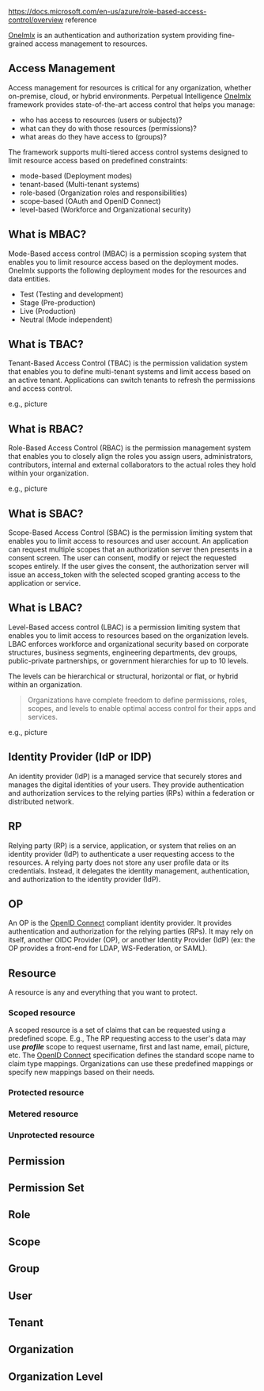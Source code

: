 https://docs.microsoft.com/en-us/azure/role-based-access-control/overview reference

[OneImlx](/articles/repos/oneimlx/intro.md) is an authentication and authorization system providing fine-grained access management to resources.

## Access Management
Access management for resources is critical for any organization, whether on-premise, cloud, or hybrid environments. Perpetual Intelligence [OneImlx](/articles/repos/oneimlx/intro.md) framework provides state-of-the-art access control that helps you manage:
- who has access to resources (users or subjects)?
- what can they do with those resources (permissions)?
- what areas do they have access to (groups)?

The framework supports multi-tiered access control systems designed to limit resource access based on predefined constraints:
- mode-based (Deployment modes)
- tenant-based (Multi-tenant systems)
- role-based (Organization roles and responsibilities)
- scope-based (OAuth and OpenID Connect)
- level-based (Workforce and Organizational security)

## What is MBAC?
Mode-Based access control (MBAC) is a permission scoping system that enables you to limit resource access based on the deployment modes. OneImlx supports the following deployment modes for the resources and data entities.
- Test (Testing and development)
- Stage (Pre-production)
- Live (Production)
- Neutral (Mode independent)

## What is TBAC?
Tenant-Based Access Control (TBAC) is the permission validation system that enables you to define multi-tenant systems and limit access based on an active tenant. Applications can switch tenants to refresh the permissions and access control.

e.g., picture 

## What is RBAC?
Role-Based Access Control (RBAC) is the permission management system that enables you to closely align the roles you assign users, administrators, contributors, internal and external collaborators to the actual roles they hold within your organization.

e.g., picture

## What is SBAC?
Scope-Based Access Control (SBAC) is the permission limiting system that enables you to limit access to resources and user account. An application can request multiple scopes that an authorization server then presents in a consent screen. The user can consent, modify or reject the requested scopes entirely. If the user gives the consent, the authorization server will issue an access_token with the selected scoped granting access to the application or service.

## What is LBAC?
Level-Based access control (LBAC) is a permission limiting system that enables you to limit access to resources based on the organization levels. LBAC enforces workforce and organizational security based on corporate structures, business segments, engineering departments, dev groups, public-private partnerships, or government hierarchies for up to 10 levels.

The levels can be hierarchical or structural, horizontal or flat, or hybrid within an organization.

> Organizations have complete freedom to define permissions, roles, scopes, and levels to enable optimal access control for their apps and services.

e.g., picture

## Identity Provider (IdP or IDP)
An identity provider (IdP) is a managed service that securely stores and manages the digital identities of your users. They provide authentication and authorization services to the relying parties (RPs) within a federation or distributed network. 

## RP
Relying party (RP) is a service, application, or system that relies on an identity provider (IdP) to authenticate a user requesting access to the resources. A relying party does not store any user profile data or its credentials. Instead, it delegates the identity management, authentication, and authorization to the identity provider (IdP).

## OP
An OP is the [OpenID Connect](https://openid.net/connect/) compliant identity provider. It provides authentication and authorization for the relying parties (RPs). It may rely on itself, another OIDC Provider (OP), or another Identity Provider (IdP) (ex: the OP provides a front-end for LDAP, WS-Federation, or SAML).

## Resource
A resource is any and everything that you want to protect.

### Scoped resource
A scoped resource is a set of claims that can be requested using a predefined scope. E.g., The RP requesting access to the user's data may use ***profile*** scope to request username, first and last name, email, picture, etc. The [OpenID Connect](https://openid.net/connect/) specification defines the standard scope name to claim type mappings. Organizations can use these predefined mappings or specify new mappings based on their needs.

### Protected resource

### Metered resource

### Unprotected resource

## Permission

## Permission Set

## Role

## Scope

## Group

## User

## Tenant

## Organization

## Organization Level

